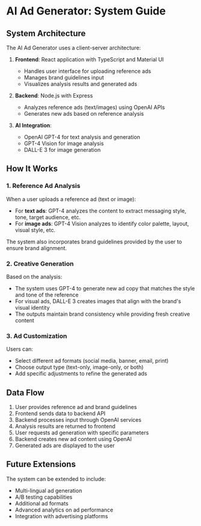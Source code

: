 # AI Ad Generator: System Guide

## System Architecture

The AI Ad Generator uses a client-server architecture:

1. **Frontend**: React application with TypeScript and Material UI
   - Handles user interface for uploading reference ads
   - Manages brand guidelines input
   - Visualizes analysis results and generated ads

2. **Backend**: Node.js with Express
   - Analyzes reference ads (text/images) using OpenAI APIs
   - Generates new ads based on reference analysis

3. **AI Integration**: 
   - OpenAI GPT-4 for text analysis and generation
   - GPT-4 Vision for image analysis
   - DALL-E 3 for image generation

## How It Works

### 1. Reference Ad Analysis

When a user uploads a reference ad (text or image):

- For **text ads**: GPT-4 analyzes the content to extract messaging style, tone, target audience, etc.
- For **image ads**: GPT-4 Vision analyzes to identify color palette, layout, visual style, etc.

The system also incorporates brand guidelines provided by the user to ensure brand alignment.

### 2. Creative Generation

Based on the analysis:

- The system uses GPT-4 to generate new ad copy that matches the style and tone of the reference
- For visual ads, DALL-E 3 creates images that align with the brand's visual identity
- The outputs maintain brand consistency while providing fresh creative content

### 3. Ad Customization

Users can:

- Select different ad formats (social media, banner, email, print)
- Choose output type (text-only, image-only, or both)
- Add specific adjustments to refine the generated ads

## Data Flow

1. User provides reference ad and brand guidelines
2. Frontend sends data to backend API
3. Backend processes input through OpenAI services
4. Analysis results are returned to frontend
5. User requests ad generation with specific parameters
6. Backend creates new ad content using OpenAI
7. Generated ads are displayed to the user

## Future Extensions

The system can be extended to include:

- Multi-lingual ad generation
- A/B testing capabilities
- Additional ad formats
- Advanced analytics on ad performance
- Integration with advertising platforms 